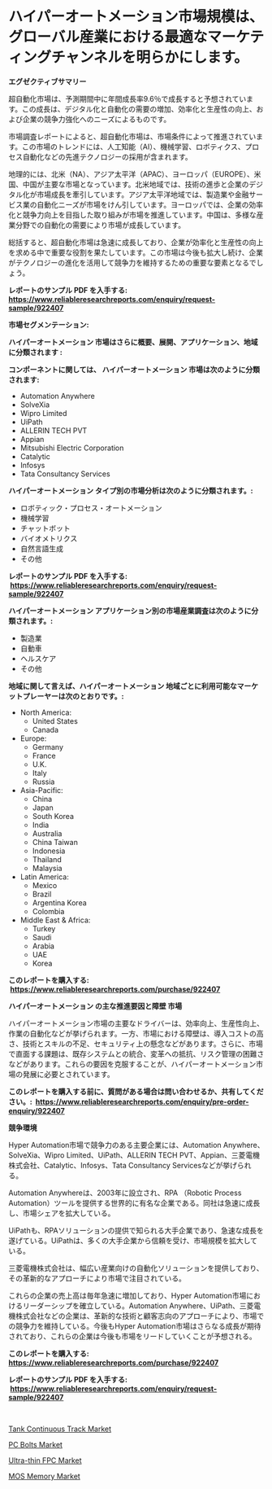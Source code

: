 <p><h1>ハイパーオートメーション市場規模は、グローバル産業における最適なマーケティングチャンネルを明らかにします。</h1></p><p><strong>エグゼクティブサマリー</strong></p>
<p><p>超自動化市場は、予測期間中に年間成長率9.6％で成長すると予想されています。この成長は、デジタル化と自動化の需要の増加、効率化と生産性の向上、および企業の競争力強化へのニーズによるものです。</p><p>市場調査レポートによると、超自動化市場は、市場条件によって推進されています。この市場のトレンドには、人工知能（AI）、機械学習、ロボティクス、プロセス自動化などの先進テクノロジーの採用が含まれます。</p><p>地理的には、北米（NA）、アジア太平洋（APAC）、ヨーロッパ（EUROPE）、米国、中国が主要な市場となっています。北米地域では、技術の進歩と企業のデジタル化が市場成長を牽引しています。アジア太平洋地域では、製造業や金融サービス業の自動化ニーズが市場をけん引しています。ヨーロッパでは、企業の効率化と競争力向上を目指した取り組みが市場を推進しています。中国は、多様な産業分野での自動化の需要により市場が成長しています。</p><p>総括すると、超自動化市場は急速に成長しており、企業が効率化と生産性の向上を求める中で重要な役割を果たしています。この市場は今後も拡大し続け、企業がテクノロジーの進化を活用して競争力を維持するための重要な要素となるでしょう。</p></p>
<p><strong>レポートのサンプル PDF を入手する: <a href="https://www.reliableresearchreports.com/enquiry/request-sample/922407">https://www.reliableresearchreports.com/enquiry/request-sample/922407</a></strong></p>
<p><strong>市場セグメンテーション:</strong></p>
<p><strong> ハイパーオートメーション 市場はさらに概要、展開、アプリケーション、地域に分類されます :</strong></p>
<p><strong>コンポーネントに関しては、 ハイパーオートメーション 市場は次のように分類されます: &nbsp;</strong></p>
<p><ul><li>Automation Anywhere</li><li>SolveXia</li><li>Wipro Limited</li><li>UiPath</li><li>ALLERIN TECH PVT</li><li>Appian</li><li>Mitsubishi Electric Corporation</li><li>Catalytic</li><li>Infosys</li><li>Tata Consultancy Services</li></ul></p>
<p><strong> ハイパーオートメーション タイプ別の市場分析は次のように分類されます。:</strong></p>
<p><ul><li>ロボティック・プロセス・オートメーション</li><li>機械学習</li><li>チャットボット</li><li>バイオメトリクス</li><li>自然言語生成</li><li>その他</li></ul></p>
<p><strong>レポートのサンプル PDF を入手する: &nbsp;<a href="https://www.reliableresearchreports.com/enquiry/request-sample/922407">https://www.reliableresearchreports.com/enquiry/request-sample/922407</a></strong></p>
<p><strong> ハイパーオートメーション アプリケーション別の市場産業調査は次のように分類されます。:</strong></p>
<p><ul><li>製造業</li><li>自動車</li><li>ヘルスケア</li><li>その他</li></ul></p>
<p><strong>地域に関して言えば、ハイパーオートメーション 地域ごとに利用可能なマーケットプレーヤーは次のとおりです。:</strong></p>
<p><ul>
    <li>
        North America:
        <ul>
            <li>United States</li>
            <li>Canada</li>
        </ul>
    </li>
    <li>
        Europe:
        <ul>
            <li>Germany</li>
            <li>France</li>
            <li>U.K.</li>
            <li>Italy</li>
            <li>Russia</li>
        </ul>
    </li>
    <li>
        Asia-Pacific:
        <ul>
            <li>China</li>
            <li>Japan</li>
            <li>South Korea</li>
            <li>India</li>
            <li>Australia</li>
            <li>China Taiwan</li>
            <li>Indonesia</li>
            <li>Thailand</li>
            <li>Malaysia</li>
        </ul>
    </li>
    <li>
        Latin America:
        <ul>
            <li>Mexico</li>
            <li>Brazil</li>
            <li>Argentina Korea</li>
            <li>Colombia</li>
        </ul>
    </li>
    <li>
        Middle East & Africa:
        <ul>
            <li>Turkey</li>
            <li>Saudi</li>
            <li>Arabia</li>
            <li>UAE</li>
            <li>Korea</li>
        </ul>
    </li>
    </ul></p>
<p><strong>このレポートを購入する: &nbsp;<a href="https://www.reliableresearchreports.com/purchase/922407">https://www.reliableresearchreports.com/purchase/922407</a></strong></p>
<p><strong>ハイパーオートメーション の主な推進要因と障壁 市場</strong></p>
<p><p>ハイパーオートメーション市場の主要なドライバーは、効率向上、生産性向上、作業の自動化などが挙げられます。一方、市場における障壁は、導入コストの高さ、技術とスキルの不足、セキュリティ上の懸念などがあります。さらに、市場で直面する課題は、既存システムとの統合、変革への抵抗、リスク管理の困難さなどがあります。これらの要因を克服することが、ハイパーオートメーション市場の発展に必要とされています。</p></p>
<p><strong>このレポートを購入する前に、質問がある場合は問い合わせるか、共有してください。:&nbsp; <a href="https://www.reliableresearchreports.com/enquiry/pre-order-enquiry/922407">https://www.reliableresearchreports.com/enquiry/pre-order-enquiry/922407</a></strong></p>
<p><strong>競争環境</strong></p>
<p><p>Hyper Automation市場で競争力のある主要企業には、Automation Anywhere、SolveXia、Wipro Limited、UiPath、ALLERIN TECH PVT、Appian、三菱電機株式会社、Catalytic、Infosys、Tata Consultancy Servicesなどが挙げられる。</p><p>Automation Anywhereは、2003年に設立され、RPA （Robotic Process Automation）ツールを提供する世界的に有名な企業である。同社は急速に成長し、市場シェアを拡大している。</p><p>UiPathも、RPAソリューションの提供で知られる大手企業であり、急速な成長を遂げている。UiPathは、多くの大手企業から信頼を受け、市場規模を拡大している。</p><p>三菱電機株式会社は、幅広い産業向けの自動化ソリューションを提供しており、その革新的なアプローチにより市場で注目されている。</p><p>これらの企業の売上高は毎年急速に増加しており、Hyper Automation市場におけるリーダーシップを確立している。Automation Anywhere、UiPath、三菱電機株式会社などの企業は、革新的な技術と顧客志向のアプローチにより、市場での競争力を維持している。今後もHyper Automation市場はさらなる成長が期待されており、これらの企業は今後も市場をリードしていくことが予想される。</p></p>
<p><strong>このレポートを購入する: &nbsp; <a href="https://www.reliableresearchreports.com/purchase/922407">https://www.reliableresearchreports.com/purchase/922407</a></strong></p>
<p><strong>レポートのサンプル PDF を入手する: &nbsp;<a href="https://www.reliableresearchreports.com/enquiry/request-sample/922407">https://www.reliableresearchreports.com/enquiry/request-sample/922407</a></strong><strong></strong></p>
<p>&nbsp;</p>
<p><p><a href="https://github.com/josesg55/Market-Research-Report-List-1/blob/main/tank-continuous-track-market.md">Tank Continuous Track Market</a></p><p><a href="https://github.com/mancsybtousav/Market-Research-Report-List-1/blob/main/pc-bolts-market.md">PC Bolts Market</a></p><p><a href="https://issuu.com/reportprime-2/docs/ultra-thin-fpc-market-size-2030.pptx">Ultra-thin FPC Market</a></p><p><a href="https://issuu.com/reportprime-2/docs/mos-memory-market-size-2030.pptx">MOS Memory Market</a></p></p>